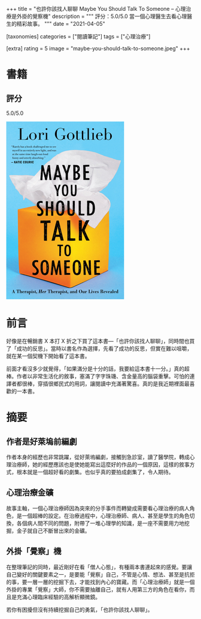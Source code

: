 +++
title = "也許你該找人聊聊 Maybe You Should Talk To Someone – 心理治療是外掛的覺察機"
description = """
評分：5.0/5.0
當一個心理醫生去看心理醫生的精彩故事。
"""
date = "2021-04-05"

[taxonomies]
categories = ["閱讀筆記"]
tags = ["心理治療"]

[extra]
rating = 5
image = "maybe-you-should-talk-to-someone.jpeg"
+++

# 書籍
## 評分
5.0/5.0

[![](maybe-you-should-talk-to-someone.jpeg)](https://www.goodreads.com/book/show/37570546-maybe-you-should-talk-to-someone)

# 前言
好像是在暢銷書 X 本打 X 折之下買了這本書—「也許你該找人聊聊」，同時間也買了「成功的反思」。當時以書名作為選擇，先看了成功的反思，但實在難以咀嚼，就在某一個契機下開始看了這本書。

前面才看沒多少就覺得，「如果滿分是十分的話，我要給這本書十一分。」真的超棒。作者以非常生活化的敘事，塞滿了字字珠璣、含金量高的腦袋重擊。可怕的連譯者都很棒，穿插很鄉民式的用詞，讓閱讀中充滿著驚喜。真的是我近期裡面最喜歡的一本書。

# 摘要
## 作者是好萊塢前編劇
作者本身的經歷也非常跳躍，從好萊塢編劇，接觸到急診室，讀了醫學院，轉成心理治療師，她的經歷應該也是使她能寫出這麼好的作品的一個原因，這樣的敘事方式，根本就是一個超好看的劇集。也似乎真的要拍成劇集了，令人期待。

## 心理治療金礦
故事主軸，一個心理治療師因為突來的分手事件而轉變成需要看心理治療的病人角色，是一個超棒的設定。在治療過程中，心理治療師、病人、甚至是學生的角色切換，各個病人間不同的問題，附帶了一堆心理學的知識，是一座不需要用力地挖掘，金子就自己不斷冒出來的金礦。

## 外掛「覺察」機
在整理筆記的同時，最近剛好在看「僧人心態」，有種兩本書連起來的感覺。要讓自己變好的關鍵要素之一，是要能「覺察」自己，不管是心情、想法、甚至是抗拒的事，要一層一層的挖掘下去，才能找到內心的寶藏。而「心理治療師」就是一個外掛的專業「覺察」大師，你不需要抽離自己，就有人用第三方的角色在看你，而且是充滿心理臨床經驗的高解析顯微鏡。

若你有困擾但沒有持續挖掘自己的勇氣，「也許你該找人聊聊」。
